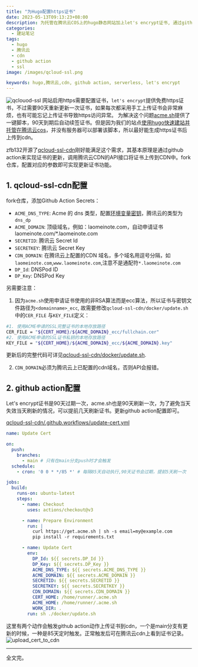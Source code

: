 ```yaml
---
title: "为Hugo配置https证书"
date: 2023-05-13T09:13:23+08:00
description: 为托管在腾讯云COS上的hugo静态网站加上let's encrypt证书, 通过github action自动为其续期。
categories: 
  - 建站笔记
tags: 
  - hugo
  - 腾讯云
  - cdn
  - github action
  - ssl
image: /images/qcloud-ssl.png

keywords: hugo,腾讯云,cdn, github action, serverless, let's encrypt
---
```

![qclouod-ssl](/images/qcloud-ssl.png)
网站启用https需要配置证书，`let's encrypt`提供免费https证书，不过需要90天重新更新一次证书，如果每次都采用手工上传证书会非常麻烦，也有可能忘记上传证书导致https访问异常。
为解决这个问题[acme.sh](https://acme.sh)提供了一键脚本，90天到期后自动续签证书。但是因为我们的站点[使用hugo快速建站并托管在腾讯云cos](./hugo-site)，并没有服务器可以部署该脚本，所以最好能生成https证书后上传到cdn。

zfb132开源了[qcloud-ssl-cdn](https://github.com/zfb132/qcloud-ssl-cdn)刚好能满足这个需求，其基本原理是通过github action来实现证书的更新，调用腾讯云CDN的API接口将证书上传到CDN中。fork仓库，配置对应的参数即可实现更新证书功能。

## 1. qcloud-ssl-cdn配置
fork仓库，添加Github Action Secrets：
- `ACME_DNS_TYPE`: Acme 的 dns 类型，配置[环境变量密钥](https://github.com/acmesh-official/acme.sh/wiki/dnsapi)，腾讯云的类型为`dns_dp`
- `ACME_DOMAIN`: 顶级域名，例如：laomeinote.com，自动申请证书 laomeinote.com/*.laomeinote.com
- `SECRETID`: 腾讯云 Secret Id
- `SECRETKEY`: 腾讯云 Secret Key
- `CDN_DOMAIN`: 在腾讯云上配置的CDN 域名，多个域名用逗号分隔，如`laomeinote.com`,`www.laomeinote.com`,注意不是通配符`*.laomeinote.com`
- `DP_Id`: DNSPod ID
- `DP_Key`: DNSPod Key

另需要注意：
1. 因为`acme.sh`使用申请证书使用的非RSA算法而是ecc算法，所以证书与密钥文件路径为`<domainname>_ecc`, 故需要修改`qcloud-ssl-cdn/docker/update.sh`中的`CER_FILE` 与`KEY_FILE`定义：
```bash
#1. 使用ACME申请的SSL完整证书的本地存放路径
CER_FILE = "${CERT_HOME}/${ACME_DOMAIN}_ecc/fullchain.cer"
#2. 使用ACME申请的SSL证书私钥的本地存放路径
KEY_FILE = "${CERT_HOME}/${ACME_DOMAIN}_ecc/${ACME_DOMAIN}.key"
```
更新后的完整代码可详见[qcloud-ssl-cdn/docker/update.sh](https://github.com/wowmarcomei/qcloud-ssl-cdn/blob/main/docker/update.sh).

2. `CDN_DOMAIN`必须为腾讯云上已配置的cdn域名，否则API会报错。

## 2. github action配置
Let's encrypt证书是90天过期一次，acme.sh也是90天刷新一次，为了避免当天失效当天刷新的情况，可以提前几天刷新证书。更新github action配置即可。

[qcloud-ssl-cdn/.github.workflows/update-cert.yml](https://github.com/wowmarcomei/qcloud-ssl-cdn/blob/main/.github/workflows/update-cert.yml)
```yaml
name: Update Cert

on:
  push:
    branches:
      - main # 只有在main分支push时才会触发
  schedule:
    - cron: '0 0 * */85 *' # 每隔85天自动执行,90天证书会过期，提前5天刷一次

jobs:
  build:
    runs-on: ubuntu-latest
    steps:
      - name: Checkout 
        uses: actions/checkout@v3

      - name: Prepare Environment
        run: |
          curl https://get.acme.sh | sh -s email=my@example.com
          pip install -r requirements.txt

      - name: Update Cert
        env:
          DP_Id: ${{ secrets.DP_Id }}
          DP_Key: ${{ secrets.DP_Key }}
          ACME_DNS_TYPE: ${{ secrets.ACME_DNS_TYPE }}
          ACME_DOMAIN: ${{ secrets.ACME_DOMAIN }}
          SECRETID: ${{ secrets.SECRETID }}
          SECRETKEY: ${{ secrets.SECRETKEY }}
          CDN_DOMAIN: ${{ secrets.CDN_DOMAIN }}
          CERT_HOME: /home/runner/.acme.sh
          ACME_HOME: /home/runner/.acme.sh
          WORK_DIR: .
        run: sh ./docker/update.sh

```
这里有两个动作会触发github action动作上传证书到cdn，一个是main分支有更新的时候，一种是85天定时触发。正常触发后可在腾讯云cdn上看到证书记录。
![upload_cert_to_cdn](/images/upload_cert_to_cdn.png)

---
全文完。